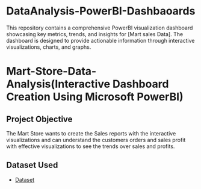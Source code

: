 # DataAnalysis-PowerBI-Dashbaoards
This repository contains a comprehensive PowerBI visualization dashboard showcasing key metrics, trends, and insights for [Mart sales Data]. The dashboard is designed to provide actionable information through interactive visualizations, charts, and graphs.

# Mart-Store-Data-Analysis(Interactive Dashboard Creation Using Microsoft PowerBI)

## Project Objective

The Mart Store wants to create the Sales reports with the interactive visualizations and can understand the customers orders and sales profit with effective visualizations to see the trends over sales and profits. 

## Dataset Used
- <a href="https://github.com/RudravaramSandeepKumar/DataAnalysis-PowerBI-Dashbaoards/blob/main/Mart%20Sales%20Data.xlsx">Dataset</a>
